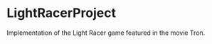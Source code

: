 LightRacerProject
=================

Implementation of the Light Racer game featured in the movie Tron.
